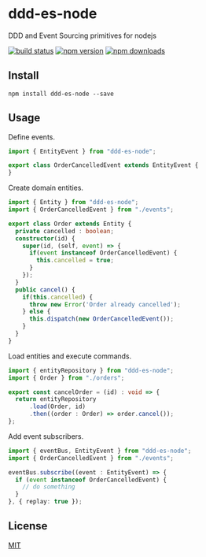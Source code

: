 # ddd-es-node

DDD and Event Sourcing primitives for nodejs

[![build status](https://img.shields.io/travis/github1/undefined/master.svg?style=flat-square)](https://travis-ci.org/github1/undefined)
[![npm version](https://img.shields.io/npm/v/@github1/undefined.svg?style=flat-square)](https://www.npmjs.com/package/@github1/undefined)
[![npm downloads](https://img.shields.io/npm/dm/@github1/undefined.svg?style=flat-square)](https://www.npmjs.com/package/@github1/undefined)

## Install

```shell
npm install ddd-es-node --save
```

## Usage

Define events.

```typescript
import { EntityEvent } from "ddd-es-node";

export class OrderCancelledEvent extends EntityEvent {
}
```

Create domain entities.

```typescript
import { Entity } from "ddd-es-node";
import { OrderCancelledEvent } from "./events";

export class Order extends Entity {
  private cancelled : boolean;
  constructor(id) {
    super(id, (self, event) => {
      if(event instanceof OrderCancelledEvent) {
        this.cancelled = true;
      }
    });
  }
  public cancel() {
    if(this.cancelled) {
      throw new Error('Order already cancelled');
    } else {
      this.dispatch(new OrderCancelledEvent());
    }
  }
}
```

Load entities and execute commands.

```typescript
import { entityRepository } from "ddd-es-node";
import { Order } from "./orders";

export const cancelOrder = (id) : void => {
  return entityRepository
      .load(Order, id)
      .then((order : Order) => order.cancel());
};
```

Add event subscribers.

```typescript
import { eventBus, EntityEvent } from "ddd-es-node";
import { OrderCancelledEvent } from "./events";

eventBus.subscribe((event : EntityEvent) => {
  if (event instanceof OrderCancelledEvent) {
    // do something
  }
}, { replay: true });
```

## License
[MIT](LICENSE.md)

